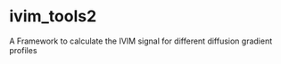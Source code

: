 ivim_tools2
===========

A Framework to calculate the IVIM signal for different diffusion gradient profiles
